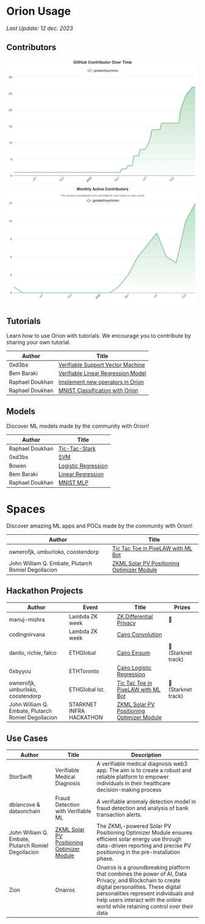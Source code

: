 # Orion Usage

*Last Update: 12 dec. 2023*

## Contributors

![alt text](docs/images/contributor.png)
![alt text](docs/images/active-contributor.png)

## Tutorials

Learn how to use Orion with tutorials. We encourage you to contribute by sharing your own tutorial.

| Author          | Title                                                                                                                          |
| --------------- | ------------------------------------------------------------------------------------------------------------------------------ |
| 0xd3bs          | [Verifiable Support Vector Machine](https://orion.gizatech.xyz/academy/tutorials/verifiable-support-vector-machine)            |
| Bem Baraki      | [Verifiable Linear Regression Model](https://orion.gizatech.xyz/academy/tutorials/verifiable-linear-regression-model-in-orion) |
| Raphael Doukhan | [Implement new operators in Orion](https://orion.gizatech.xyz/academy/tutorials/implement-new-operators-in-orion)              |
| Raphael Doukhan | [MNIST Classification with Orion](https://orion.gizatech.xyz/academy/tutorials/mnist-classification-with-orion)                |

## Models

Discover ML models made by the community with Orion!

| Author          | Title                                                                                                                 |
| --------------- | --------------------------------------------------------------------------------------------------------------------- |
| Raphael Doukhan | [Tic-Tac-Stark](https://github.com/gizatechxyz/Tic-Tac-Stark)                                                         |
| 0xd3bs          | [SVM](https://github.com/gizatechxyz/orion_tutorials/blob/main/verifiable_support_vector_machine/notebooks/svm.ipynb) |
| Bowen           | [Logistic Regression](https://github.com/bowenyou/cairo-logistic-regression)                                          |
| Bem Baraki      | [Linear Regression](https://github.com/BemTG/Verifiable-Linear-Regression-)                                           |
| Raphael Doukhan | [MNIST MLP](https://github.com/gizatechxyz/orion_tutorials/blob/main/mnist_nn/QAT_MNIST_MLP.ipynb)                    |

# Spaces 

Discover amazing ML apps and POCs made by the community with Orion!

| Author                            | Title                                                                                       |
| --------------------------------- | ------------------------------------------------------------------------------------------- |
| ownerofjk, umburloko, coostendorp | [Tic Tac Toe in PixeLAW with ML Bot](https://github.com/OwnerOfJK/TicTacToeAgent/tree/main) |
| John William Q. Embate, Plutarch Romiel Degollacion| [ZKML Solar PV Positioning Optimizer Module](https://taikai.network/starkware/hackathons/starknet-infra-hackathon/projects/clpnv5gav00d6x401lol9jaf8/idea) |

## Hackathon Projects

| Author                            | Event          | Title                                                                                       | Prizes             |
| --------------------------------- | -------------- | ------------------------------------------------------------------------------------------- | ------------------ |
| manuj-mishra                      | Lambda ZK week | [ZK Differential Privacy](https://github.com/manuj-mishra/zkdiffpriv)                       | 🏅                  |
| codingnirvana                     | Lambda ZK week | [Cairo Convolution ](https://github.com/gizatechxyz/orion/pull/160)                         |                    |
| danilo, richie, falco             | ETHGlobal      | [Cairo Einsum](https://x.com/danilowhk2/status/1683138159985545216?s=20)                    | 🥇 (Starknet track) |
| 0xbyyou                           | ETHToronto     | [Cairo Logistic Regression](https://x.com/gizatechxyz/status/1695016787698417770?s=20)      |                    |
| ownerofjk, umburloko, coostendorp | ETHGlobal Ist. | [Tic Tac Toe in PixeLAW with ML Bot](https://github.com/OwnerOfJK/TicTacToeAgent/tree/main) | 🥇 (Starknet track) |
| John William Q. Embate, Plutarch Romiel Degollacion| STARKNET INFRA HACKATHON | [ZKML Solar PV Positioning Optimizer Module](https://taikai.network/starkware/hackathons/starknet-infra-hackathon/projects/clpnv5gav00d6x401lol9jaf8/idea) | |

## Use Cases 

| Author                  | Title                              | Description                                                                                                                                                     |
| ----------------------- | ---------------------------------- | --------------------------------------------------------------------------------------------------------------------------------------------------------------- |
| StorSwift               | Verifiable Medical Diagnosis       | A verifiable medical diagnosis web3 app. The aim is to create a robust and reliable platform to empower individuals in their healthcare decision-making process |
| dblancove & dataonchain | Fraud Detection with Verifiable ML | A verifiable anomaly detection model in fraud detection and analysis of bank transaction alerts.                                                                |
| John William Q. Embate, Plutarch Romiel Degollacion|[ZKML Solar PV Positioning Optimizer Module](https://taikai.network/starkware/hackathons/starknet-infra-hackathon/projects/clpnv5gav00d6x401lol9jaf8/idea) | The ZKML-powered Solar PV Positioning Optimizer Module ensures efficient solar energy use through data-driven reporting and precise PV positioning in the pre-installation phase. |
| Zion | Onairos | Onairos is a groundbreaking platform that combines the power of AI, Data Privacy, and Blockchain to create digital personalities. These digital personalities represent individuals and help users interact with the online world while retaining control over their data |
